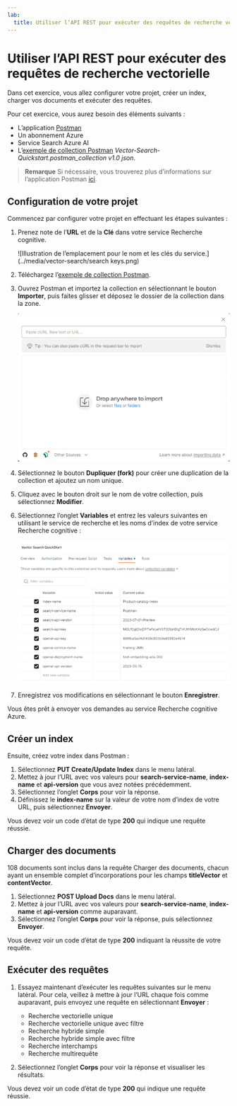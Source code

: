 ```yaml
---
lab:
  title: Utiliser l’API REST pour exécuter des requêtes de recherche vectorielle
---
```


# Utiliser l’API REST pour exécuter des requêtes de recherche vectorielle

Dans cet exercice, vous allez configurer votre projet, créer un index, charger vos documents et exécuter des requêtes.

Pour cet exercice, vous aurez besoin des éléments suivants :

- L’application [Postman](https://www.postman.com/downloads/)
- Un abonnement Azure
- Service Search Azure AI
- L’[exemple de collection Postman](https://github.com/Azure/cognitive-search-vector-pr/tree/main/postman-collection) *Vector-Search-Quickstart.postman_collection v1.0 json*.

> **Remarque** Si nécessaire, vous trouverez plus d’informations sur l’application Postman [ici](https://learn.microsoft.com/en-us/azure/search/search-get-started-rest).

## Configuration de votre projet

Commencez par configurer votre projet en effectuant les étapes suivantes :

1. Prenez note de l’**URL** et de la **Clé** dans votre service Recherche cognitive.

    ![Illustration de l’emplacement pour le nom et les clés du service.](../media/vector-search/search keys.png)

1. Téléchargez l’[exemple de collection Postman](https://github.com/Azure/cognitive-search-vector-pr/tree/main/postman-collection). 
1. Ouvrez Postman et importez la collection en sélectionnant le bouton **Importer**, puis faites glisser et déposez le dossier de la collection dans la zone.

    ![Image de la boîte de dialogue Importer](../media/vector-search/import.png)

1. Sélectionnez le bouton **Dupliquer (fork)** pour créer une duplication de la collection et ajoutez un nom unique.
1. Cliquez avec le bouton droit sur le nom de votre collection, puis sélectionnez **Modifier**.
1. Sélectionnez l’onglet **Variables** et entrez les valeurs suivantes en utilisant le service de recherche et les noms d’index de votre service Recherche cognitive :

    ![Diagramme montrant un exemple de paramètres de variable](../media/vector-search/variables.png)

1. Enregistrez vos modifications en sélectionnant le bouton **Enregistrer**.

Vous êtes prêt à envoyer vos demandes au service Recherche cognitive Azure.

## Créer un index

Ensuite, créez votre index dans Postman :

1. Sélectionnez **PUT Create/Update Index** dans le menu latéral.
1. Mettez à jour l’URL avec vos valeurs pour **search-service-name**, **index-name** et **api-version** que vous avez notées précédemment.
1. Sélectionnez l’onglet **Corps** pour voir la réponse.
1. Définissez le **index-name** sur la valeur de votre nom d’index de votre URL, puis sélectionnez **Envoyer**.

Vous devez voir un code d’état de type **200** qui indique une requête réussie.

## Charger des documents

108 documents sont inclus dans la requête Charger des documents, chacun ayant un ensemble complet d’incorporations pour les champs **titleVector** et **contentVector**.

1. Sélectionnez **POST Upload Docs** dans le menu latéral.
1. Mettez à jour l’URL avec vos valeurs pour **search-service-name**, **index-name** et **api-version** comme auparavant.
1. Sélectionnez l’onglet **Corps** pour voir la réponse, puis sélectionnez **Envoyer**.

Vous devez voir un code d’état de type **200** indiquant la réussite de votre requête.

## Exécuter des requêtes

1. Essayez maintenant d’exécuter les requêtes suivantes sur le menu latéral. Pour cela, veillez à mettre à jour l’URL chaque fois comme auparavant, puis envoyez une requête en sélectionnant **Envoyer** :

    - Recherche vectorielle unique
    - Recherche vectorielle unique avec filtre
    - Recherche hybride simple
    - Recherche hybride simple avec filtre
    - Recherche interchamps
    - Recherche multirequête

1. Sélectionnez l’onglet **Corps** pour voir la réponse et visualiser les résultats.

Vous devez voir un code d’état de type **200** qui indique une requête réussie.
